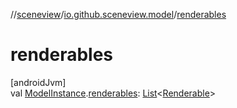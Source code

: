 //[sceneview](../../index.md)/[io.github.sceneview.model](index.md)/[renderables](renderables.md)

# renderables

[androidJvm]\
val [ModelInstance](index.md#1724271641%2FClasslikes%2F-1571379623).[renderables](renderables.md): [List](https://kotlinlang.org/api/latest/jvm/stdlib/kotlin.collections/-list/index.html)&lt;[Renderable](../io.github.sceneview.renderable/index.md#286838466%2FClasslikes%2F-1571379623)&gt;
